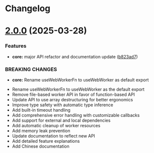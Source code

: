# Changelog

# [2.0.0](https://github.com/CoderSerio/useWebWorker/compare/v1.0.2...v2.0.0) (2025-03-28)

### Features

- **core:** major API refactor and documentation update ([b823ad7](https://github.com/CoderSerio/useWebWorker/commit/b823ad7f3159a03abf14b4fc2d3259eaea2d7606))

### BREAKING CHANGES

- **core:** Rename useWebWorkerFn to useWebWorker as default export

* Rename useWebWorkerFn to useWebWorker as the default export
* Remove file-based worker API in favor of function-based API
* Update API to use array destructuring for better ergonomics
* Improve type safety with automatic type inference
* Add built-in timeout handling
* Add comprehensive error handling with customizable callbacks
* Add support for external and local dependencies
* Add automatic cleanup of worker resources
* Add memory leak prevention
* Update documentation to reflect new API
* Add detailed feature explanations
* Add Chinese documentation
